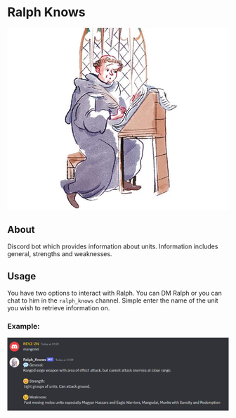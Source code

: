 # Ralph Knows

![Ralph image](/img/ralph.jpg)

## About
Discord bot which provides information about units. Information includes general, strengths and weaknesses.

## Usage
You have two options to interact with Ralph. You can DM Ralph or you can chat to him in the `ralph_knows` channel. Simple enter the name of the unit you wish to retrieve information on.

### Example:
![Ralph image](/img/usage.png)
